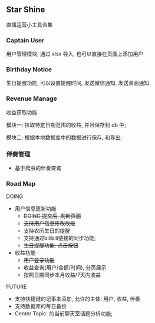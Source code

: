 ## Star Shine

直播运营小工具合集

### Captain User

用户管理模块, 通过 xlsx 导入, 也可以直接在页面上添加用户

### Birthday Notice

生日提醒功能, 可以设置提醒时间, 发送微信通知, 发送桌面通知

### Revenue Manage

收益获取功能

模块一: 拉取特定日期范围的收益, 并且保存到 db 中;

模块二: 根据本地数据库中的数据进行保存, 和导出;

### 伴奏管理

- 基于爬虫的伴奏查询

### Road Map

DOING

- 用户信息更新功能
    - ~~DOING 提交后, 刷新页面~~
    - ~~支持用户信息修改改能~~
    - 支持农历生日的提醒
    - 支持通过bilibili链接的同步功能;
    - ~~生日提醒功能: 点击按钮~~
- 收益功能
    - ~~用户登录功能~~
    - 收益查询(用户/金额/时间), 分页展示
    - 按照日期同步本月收益/7天内收益

FUTURE

- 支持快捷键的记事本添加, 允许的主体: 用户, 收益, 伴奏
- 支持数据库的每日备份
- Center Topic: 的当前聊天室话题分析功能; 




